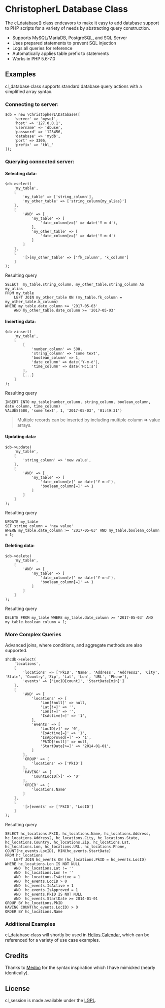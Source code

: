 # ChristopherL Database Class

The cl_database() class endeavors to make it easy to add database support to PHP scripts for a variety of needs by abstracting query construction.

* Supports MySQL/MariaDB, PostgreSQL, and SQL Server
* Uses prepared statements to prevent SQL injection
* Logs all queries for reference
* Automatically applies table prefix to statements
* Works in PHP 5.6-7.0

## Examples

cl_database class supports standard database query actions with a simplified array syntax.

### Connecting to server:

```
$db = new \ChristopherL\Database([
    'server' => 'mysql',
    'host' => '127.0.0.1',
    'username' => 'dbuser,
    'password' => '123456,
    'database' => 'mydb',
    'port' => 3306,
    'prefix' => 'tbl_'
]);
```

### Querying connected server:

#### Selecting data:

```
$db->select(
    'my_table',
    [
        'my_table' => ['string_column'],
        'my_other_table' => ['string_column{my_alias}']
    ],
    [
        'AND' => [
            'my_table' => [
                'date_column[>=]' => date('Y-m-d'),
            ],
            'my_other_table' => [
                'date_column[>=]' => date('Y-m-d')
            ]
        ]
    ],
    [
        '[>]my_other_table' => ['fk_column', 'k_column']
    ]
);
```

Resulting query

```
SELECT  my_table.string_column, my_other_table.string_column AS my_alias 
FROM my_table 
	LEFT JOIN my_other_table ON (my_table.fk_column = my_other_table.k_column)  
WHERE my_table.date_column >= '2017-05-03'
	AND my_other_table.date_column >= '2017-05-03'
```

#### Inserting data:

```
$db->insert(
    'my_table',
    [
        [
            'number_column' => 500,
            'string_column' => 'some text',
            'boolean_column' => 1,
            'date_column' => date('Y-m-d'),
            'time_column' => date('H:i:s')
        ],
        [...]
    ]
);
```

Resulting query

```
INSERT INTO my_table(number_column, string_column, boolean_column, date_column, time_column) 
VALUES(500, 'some text', 1, '2017-05-03', '01:49:31')
```

> Multiple records can be inserted by including multiple column => value arrays.

#### Updating data:

```
$db->update(
    'my_table',
    [
        'string_column' => 'new value',
    ],
    [
        'AND' => [
            'my_table' => [
                'date_column[>]' => date('Y-m-d'),
                'boolean_column[=]' => 1
            ]
        ]
    ]
);
```

Resulting query

```
UPDATE my_table 
SET string_column = 'new value'
WHERE my_table.date_column >= '2017-05-03' AND my_table.boolean_column = 1;
```

#### Deleting data:

```
$db->delete(
    'my_table',
    [
        'AND' => [
            'my_table' => [
                'date_column[>]' => date('Y-m-d'),
                'boolean_column[=]' => 1
            ]
        ]
    ]
);
```

Resulting query

```
DELETE FROM my_table WHERE my_table.date_column >= '2017-05-03' AND my_table.boolean_column = 1;
```

### More Complex Queries

Advanced joins, where conditions, and aggregate methods are also supported.

```
$hcdb->select(
    'locations',
    [
        'locations' => ['PkID', 'Name', 'Address', 'Address2', 'City', 'State', 'Country','Zip', 'Lat', 'Lon', 'URL', 'Phone'],
        'events' => ['LocID[count]', 'StartDate[min]']
    ],
    [
        'AND' => [
            'locations' => [
                'Lon[!null]' => null,
                'Lat[!=]' => '',
                'Lon[!=]' => '',
                'IsActive[=]' => '1',
            ],
            'events' => [
                'LocID[>]' => '0',
                'IsActive[=]' => '1',
                'IsApproved[=]' => '1',
                'PkID[!null]' => null,
                'StartDate[>=]' => '2014-01-01',
            ]
        ],
        'GROUP' => [
            'locations' => ['PkID']
        ],
        'HAVING' => [
            'CountLocID[>]' => '0'
        ],
        'ORDER' => [
            'locations.Name'
        ]
    ],
    [
        '[>]events' => ['PkID', 'LocID']
    ]
);
```

Resulting query

```
SELECT hc_locations.PkID, hc_locations.Name, hc_locations.Address, hc_locations.Address2, hc_locations.City, hc_locations.State, hc_locations.Country, hc_locations.Zip, hc_locations.Lat, hc_locations.Lon, hc_locations.URL, hc_locations.Phone, COUNT(hc_events.LocID), MIN(hc_events.StartDate) 
FROM hc_locations 
	LEFT JOIN hc_events ON (hc_locations.PkID = hc_events.LocID) 
WHERE hc_locations.Lon IS NOT NULL
	AND  hc_locations.Lat != ''  
	AND  hc_locations.Lon != ''  
	AND  hc_locations.IsActive = 1  
	AND  hc_events.LocID > 0  
	AND  hc_events.IsActive = 1  
	AND  hc_events.IsApproved = 1  
	AND  hc_events.PkID IS NOT NULL  
	AND  hc_events.StartDate >= 2014-01-01  
GROUP BY hc_locations.PkID
HAVING COUNT(hc_events.LocID) > 0
ORDER BY hc_locations.Name
```

### Additional Examples
cl_database class will shortly be used in [Helios Calendar](https://github.com/chrislarrycarl/Helios-Calendar), which can be referenced for a variety of use case examples.


## Credits

Thanks to [Medoo](http://medoo.in/doc) for the syntax inspiration which I have mimicked (nearly identically).


## License
cl_session is made available under the [LGPL](http://www.gnu.org/licenses/lgpl-2.1.html).
